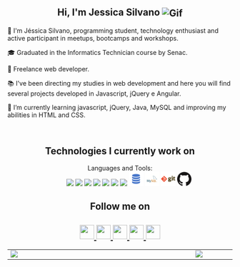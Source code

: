 <html>
   <head>
      <link rel="stylesheet" href="https://cdn.jsdelivr.net/gh/devicons/devicon@master/devicon.min.css">
   </head> 
   <body>
     <i class="devicon-apple-original colored"></i>
     <h2 align="center"> Hi, I'm Jessica Silvano  <img align="center" alt="Gif" src="https://media.giphy.com/media/dNgK7Ws7y176U/giphy.gif"  width="100"/></h2>  
     <p>👩 I'm Jéssica Silvano, programming student, technology enthusiast and active participant in meetups, bootcamps and workshops.</p> 
     <p>🎓 Graduated in the Informatics Technician course by Senac.</p>
     <p>💼 Freelance web developer.</p>
     <p>📚 I've been directing my studies in web development and here you will find several projects developed in Javascript, jQuery e Angular.</p>
     <p>🌱 I’m currently learning javascript, jQuery, Java, MySQL and improving my abilities in HTML and CSS.</p>
     <br>
      <h2 align="center">Technologies I currently work on</h2>
      <dl align="center">
         <dt>Languages and Tools:</br></dt>
         <dd>  
            <img src="https://img.icons8.com/color/32/000000/chrome--v1.png"/>
            <img src="https://img.icons8.com/color/32/000000/visual-studio-code-2019.png"/>
            <img src="https://img.icons8.com/color/32/000000/html-5.png"/>
            <img src="https://img.icons8.com/color/32/000000/css3.png"/>
            <img src="https://img.icons8.com/color/32/000000/javascript.png"/>
            <img src="https://img.icons8.com/color/32/000000/java.png"/>
            <img src="https://img.icons8.com/color/32/000000/php.png"/>
            <img src="https://raw.githubusercontent.com/github/explore/80688e429a7d4ef2fca1e82350fe8e3517d3494d/topics/sql/sql.png" width="32" height="32"/>
            <img src="https://raw.githubusercontent.com/github/explore/80688e429a7d4ef2fca1e82350fe8e3517d3494d/topics/mysql/mysql.png" width="32" height="32"/>
            <img src="https://raw.githubusercontent.com/github/explore/80688e429a7d4ef2fca1e82350fe8e3517d3494d/topics/git/git.png" width="32" height="32"/>            
            <img src="https://raw.githubusercontent.com/github/explore/78df643247d429f6cc873026c0622819ad797942/topics/github/github.png" width="32" height="32"/>
         </dd>      
      </dl>
      <h2 align="center">Follow me on</h2>
      <h2 align="center">
         <a href="https://twitter.com/jess_silvano">
         <img src="https://github.com/gauravghongde/social-icons/blob/master/PNG/Color/Twitter.png" width="32" height="32"/>
         </a>
         <a href="https://www.linkedin.com/in/jessicasilvano">
         <img src="https://github.com/gauravghongde/social-icons/blob/master/PNG/Color/LinkedIN.png" width="32" height="32"/>
         </a>        
         <a href="http://www.behance.net/jessicasilvano">
         <img src="https://github.com/gauravghongde/social-icons/blob/master/PNG/Color/Behance.png" width="32" height="32"/>
         </a>
         <a href="mailto:jessicasilvano@outlook.com">
         <img src="https://github.com/gauravghongde/social-icons/blob/master/PNG/Color/Gmail.png" width="32" height="32"/>
         </a>
         <a href="https://telegram.me/jess_silvano">
         <img src="https://github.com/gauravghongde/social-icons/blob/master/PNG/Color/Telegram.png" width="32" height="32"/>
         </a> 
      </h2>   
            <div>               
               <center>
                  <table>
                     <tr>
                        <td><img width="400px" align="left" src="https://github-readme-stats.vercel.app/api/top-langs/?username=jessicasilvano&hide=html&layout=compact&theme=react" /></td>
                        <td><img width="495px" align="left" src="https://github-readme-stats.vercel.app/api?username=jessicasilvano&theme=react&show_icons=true"/></td>
                     </tr>   
                  </table>
               </center>  
            </div> 
   </body>
</html>

<!--
**jessicasilvano/jessicasilvano** is a ✨ _special_ ✨ repository because its `README.md` (this file) appears on your GitHub profile.

Here are some ideas to get you started:

- 🔭 I’m currently working on ...
- 🌱 I’m currently learning ...
- 👯 I’m looking to collaborate on ...
- 🤔 I’m looking for help with ...
- 💬 Ask me about ...
- 📫 How to reach me: ...
- 😄 Pronouns: ...
- ⚡ Fun fact: ...
-->
